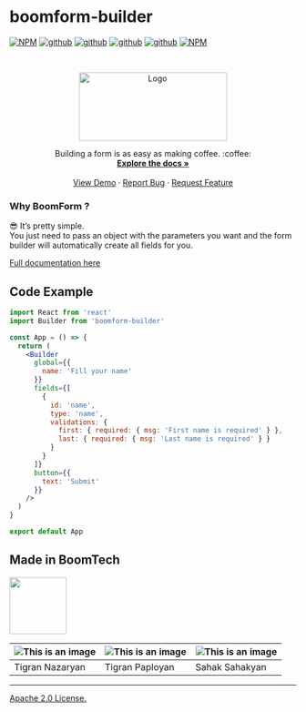 # boomform-builder


[![NPM](https://img.shields.io/npm/v/boomform-builder.svg)](https://www.npmjs.com/package/boomform-builder)
[![github](https://badgen.net/npm/dependents/boomform-builder)](https://www.npmjs.com/package/boomform-builder?activeTab=dependents)
[![github](https://badgen.net/github/stars/BoomTech-LLC/BoomForm-Builder)](https://github.com/BoomTech-LLC/BoomForm-Builder)
[![github](https://badgen.net/github/issues/BoomTech-LLC/BoomForm-Builder)](https://github.com/BoomTech-LLC/BoomForm-Builder)
[![github](https://badgen.net/github/last-commit/BoomTech-LLC/BoomForm-Builder/main)](https://github.com/BoomTech-LLC/BoomForm-Builder)
[![NPM](https://badgen.net/npm/dt/boomform-builder)](https://www.npmjs.com/package/boomform-builder)



<!-- PROJECT LOGO -->
<br />
<p align="center">
  <a href="https://form.boomform.com/">
    <img src="https://cdn.boomte.ch/images/boomtechdeveloper/Boomform-builder-logo.svg" alt="Logo" width="260" height="120">
  </a>

  <p align="center">
    Building a form is as easy as making coffee. :coffee:
    <br />
    <a href="https://boomform-builder.boomform.com/"><strong>Explore the docs »</strong></a>
    <br />
    <br />
    <a href="https://codesandbox.io/s/stoic-darkness-e34ej">View Demo</a>
    ·
    <a href="https://github.com/BoomTech-LLC/BoomForm-Builder/issues">Report Bug</a>
    ·
    <a href="https://github.com/BoomTech-LLC/BoomForm-Builder/issues">Request Feature</a>
  </p>
</p>




### Why BoomForm ?
😎 It’s pretty simple. <br />
You just need to pass an object with the parameters you want and the form builder will automatically create all fields for you. 

[Full documentation here](https://boomform-builder.boomform.com/)

## Code Example

```jsx
import React from 'react'
import Builder from 'boomform-builder'

const App = () => {
  return (
    <Builder
      global={{
        name: 'Fill your name'
      }}
      fields={[
        {
          id: 'name',
          type: 'name',
          validations: {
            first: { required: { msg: 'First name is required' } },
            last: { required: { msg: 'Last name is required' } }
          }
        }
      ]}
      button={{
        text: 'Submit'
      }}
    />
  )
}

export default App
```

## Made in BoomTech 

<img src="https://cdn.boomte.ch/images/boomtechdeveloper/logo.svg" height="100">

![This is an image](https://cdn.boomte.ch/images/TikoN.png?x=2) | ![This is an image](https://cdn.boomte.ch/images/TikoP.png?x=1) | ![This is an image](https://cdn.boomte.ch/images/SahakS.png?x=2) 
-- | -- | -- 
Tigran Nazaryan | Tigran Paployan | Sahak Sahakyan

--- 

[Apache 2.0 License.](https://github.com/BoomTech-LLC/BoomForm-Builder/blob/main/LICENSE)
